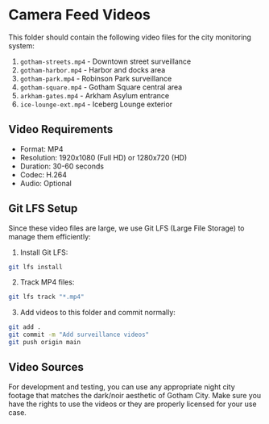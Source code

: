 # Camera Feed Videos

This folder should contain the following video files for the city monitoring system:

1. `gotham-streets.mp4` - Downtown street surveillance
2. `gotham-harbor.mp4` - Harbor and docks area
3. `gotham-park.mp4` - Robinson Park surveillance
4. `gotham-square.mp4` - Gotham Square central area
5. `arkham-gates.mp4` - Arkham Asylum entrance
6. `ice-lounge-ext.mp4` - Iceberg Lounge exterior

## Video Requirements

- Format: MP4
- Resolution: 1920x1080 (Full HD) or 1280x720 (HD)
- Duration: 30-60 seconds
- Codec: H.264
- Audio: Optional

## Git LFS Setup

Since these video files are large, we use Git LFS (Large File Storage) to manage them efficiently:

1. Install Git LFS:
```bash
git lfs install
```

2. Track MP4 files:
```bash
git lfs track "*.mp4"
```

3. Add videos to this folder and commit normally:
```bash
git add .
git commit -m "Add surveillance videos"
git push origin main
```

## Video Sources

For development and testing, you can use any appropriate night city footage that matches the dark/noir aesthetic of Gotham City. Make sure you have the rights to use the videos or they are properly licensed for your use case. 